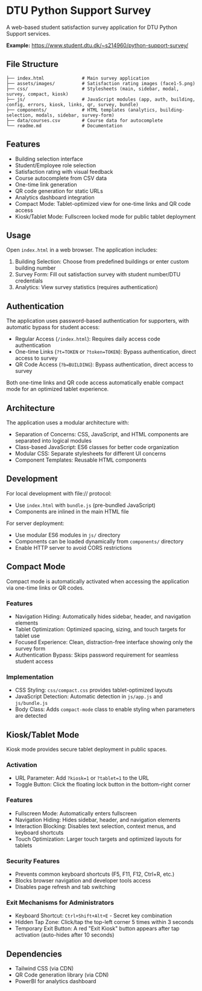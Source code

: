 # DTU Python Support Survey

A web-based student satisfaction survey application for DTU Python Support services.

**Example:** https://www.student.dtu.dk/~s214960/python-support-survey/

## File Structure

```
├── index.html              # Main survey application
├── assets/images/          # Satisfaction rating images (face1-5.png)
├── css/                    # Stylesheets (main, sidebar, modal, survey, compact, kiosk)
├── js/                     # JavaScript modules (app, auth, building, config, errors, kiosk, links, qr, survey, bundle)
├── components/             # HTML templates (analytics, building-selection, modals, sidebar, survey-form)
├── data/courses.csv        # Course data for autocomplete
└── readme.md               # Documentation
```

## Features

- Building selection interface
- Student/Employee role selection  
- Satisfaction rating with visual feedback
- Course autocomplete from CSV data
- One-time link generation
- QR code generation for static URLs
- Analytics dashboard integration
- Compact Mode: Tablet-optimized view for one-time links and QR code access
- Kiosk/Tablet Mode: Fullscreen locked mode for public tablet deployment

## Usage

Open `index.html` in a web browser. The application includes:

1. Building Selection: Choose from predefined buildings or enter custom building number
2. Survey Form: Fill out satisfaction survey with student number/DTU credentials
3. Analytics: View survey statistics (requires authentication)

## Authentication

The application uses password-based authentication for supporters, with automatic bypass for student access:

- Regular Access (`/index.html`): Requires daily access code authentication
- One-time Links (`?t=TOKEN` or `?token=TOKEN`): Bypass authentication, direct access to survey
- QR Code Access (`?b=BUILDING`): Bypass authentication, direct access to survey

Both one-time links and QR code access automatically enable compact mode for an optimized tablet experience.

## Architecture

The application uses a modular architecture with:

- Separation of Concerns: CSS, JavaScript, and HTML components are separated into logical modules
- Class-based JavaScript: ES6 classes for better code organization
- Modular CSS: Separate stylesheets for different UI concerns
- Component Templates: Reusable HTML components

## Development

For local development with file:// protocol:
- Use `index.html` with `bundle.js` (pre-bundled JavaScript)
- Components are inlined in the main HTML file

For server deployment:
- Use modular ES6 modules in `js/` directory
- Components can be loaded dynamically from `components/` directory
- Enable HTTP server to avoid CORS restrictions

## Compact Mode

Compact mode is automatically activated when accessing the application via one-time links or QR codes.

### Features

- Navigation Hiding: Automatically hides sidebar, header, and navigation elements
- Tablet Optimization: Optimized spacing, sizing, and touch targets for tablet use
- Focused Experience: Clean, distraction-free interface showing only the survey form
- Authentication Bypass: Skips password requirement for seamless student access

### Implementation

- CSS Styling: `css/compact.css` provides tablet-optimized layouts
- JavaScript Detection: Automatic detection in `js/app.js` and `js/bundle.js`
- Body Class: Adds `compact-mode` class to enable styling when parameters are detected

## Kiosk/Tablet Mode

Kiosk mode provides secure tablet deployment in public spaces.

### Activation

- URL Parameter: Add `?kiosk=1` or `?tablet=1` to the URL
- Toggle Button: Click the floating lock button in the bottom-right corner

### Features

- Fullscreen Mode: Automatically enters fullscreen
- Navigation Hiding: Hides sidebar, header, and navigation elements
- Interaction Blocking: Disables text selection, context menus, and keyboard shortcuts
- Touch Optimization: Larger touch targets and optimized layouts for tablets

### Security Features

- Prevents common keyboard shortcuts (F5, F11, F12, Ctrl+R, etc.)
- Blocks browser navigation and developer tools access
- Disables page refresh and tab switching

### Exit Mechanisms for Administrators

- Keyboard Shortcut: `Ctrl+Shift+Alt+E` - Secret key combination
- Hidden Tap Zone: Click/tap the top-left corner 5 times within 3 seconds
- Temporary Exit Button: A red "Exit Kiosk" button appears after tap activation (auto-hides after 10 seconds)

## Dependencies

- Tailwind CSS (via CDN)
- QR Code generation library (via CDN)
- PowerBI for analytics dashboard

